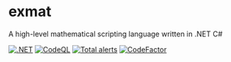 # exmat
A high-level mathematical scripting language written in .NET C#

[![.NET](https://github.com/semihM/exmat/actions/workflows/dotnet.yml/badge.svg?branch=main)](https://github.com/semihM/exmat/actions/workflows/dotnet.yml)
[![CodeQL](https://github.com/semihM/exmat/actions/workflows/codeql-analysis.yml/badge.svg?branch=main)](https://github.com/semihM/exmat/actions/workflows/codeql-analysis.yml)
[![Total alerts](https://img.shields.io/lgtm/alerts/g/semihM/exmat.svg?logo=lgtm&logoWidth=18)](https://lgtm.com/projects/g/semihM/exmat/alerts/)
[![CodeFactor](https://www.codefactor.io/repository/github/semihm/exmat/badge)](https://www.codefactor.io/repository/github/semihm/exmat)
